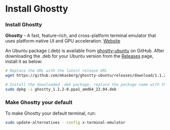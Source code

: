 # Install Ghostty

### Install Ghostty
**Ghostty** - A fast, feature-rich, and cross-platform terminal emulator that uses platform-native UI and GPU acceleration. [Website](https://https://ghostty.org/)

An Ubuntu package (.deb) is available from [ghostty-ubuntu](https://github.com/mkasberg/ghostty-ubuntu) on GitHub. After downloading the .deb for your Ubuntu version from the [Releases](https://github.com/mkasberg/ghostty-ubuntu/releases) page, install it as below:
```bash
# Replace the URL with the latest release URL
wget https://github.com/mkasberg/ghostty-ubuntu/releases/download/1.1.2-0-ppa1/ghostty_1.1.2-0.ppa1_amd64_22.04.deb

# Install the downloaded .deb package, replace the package name with the downloaded package
sudo dpkg -i ghostty_1.1.2-0.ppa1_amd64_22.04.deb
```

### Make Ghostty your default 
To make Ghostty your default terminal, run:
```bash
sudo update-alternatives --config x-terminal-emulator
```
